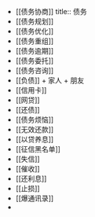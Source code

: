 - [[债务协商]]
  title:: 债务
- [[债务规划]]
- [[债务优化]]
- [[债务重组]]
- [[债务逾期]]
- [[债务委托]]
- [[债务咨询]]
- [[负债]] + 家人 + 朋友
- [[信用卡]]
- [[网贷]]
- [[还债]]
- [[债务烦恼]]
- [[无效还款]]
- [[以贷养息]]
- [[征信黑名单]]
- [[失信]]
- [[催收]]
- [[还利息]]
- [[止损]]
- [[爆通讯录]]
-
